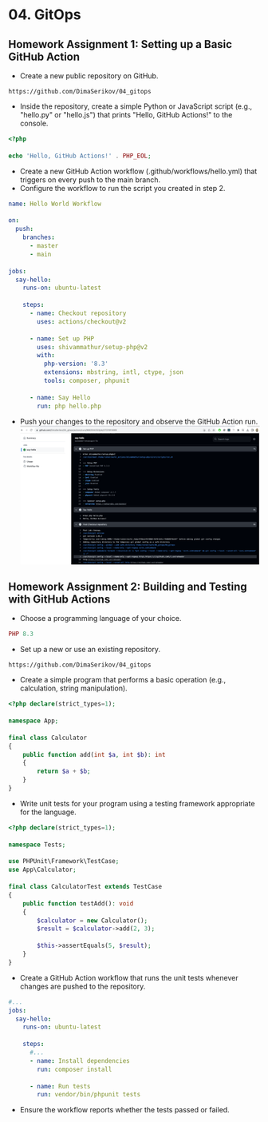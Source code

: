 # 04. GitOps
## Homework Assignment 1: Setting up a Basic GitHub Action

* Create a new public repository on GitHub.
```shell
https://github.com/DimaSerikov/04_gitops
```
* Inside the repository, create a simple Python or JavaScript script (e.g., "hello.py" or "hello.js") that prints "Hello, GitHub Actions!" to the console.
```php
<?php

echo 'Hello, GitHub Actions!' . PHP_EOL;
```
* Create a new GitHub Action workflow (.github/workflows/hello.yml) that triggers on every push to the main branch.
* Configure the workflow to run the script you created in step 2.
```yaml
name: Hello World Workflow

on:
  push:
    branches:
      - master
      - main

jobs:
  say-hello:
    runs-on: ubuntu-latest
    
    steps:
      - name: Checkout repository
        uses: actions/checkout@v2

      - name: Set up PHP
        uses: shivammathur/setup-php@v2
        with:
          php-version: '8.3'
          extensions: mbstring, intl, ctype, json
          tools: composer, phpunit
      
      - name: Say Hello
        run: php hello.php
```
* Push your changes to the repository and observe the GitHub Action run.
![img.png](img.png)

## Homework Assignment 2: Building and Testing with GitHub Actions

* Choose a programming language of your choice.
```php
PHP 8.3
```
* Set up a new or use an existing repository.
```shell
https://github.com/DimaSerikov/04_gitops
```
* Create a simple program that performs a basic operation (e.g., calculation, string manipulation).
```php
<?php declare(strict_types=1);

namespace App;

final class Calculator
{
    public function add(int $a, int $b): int
    {
        return $a + $b;
    }
}

```
* Write unit tests for your program using a testing framework appropriate for the language.
```php
<?php declare(strict_types=1);

namespace Tests;

use PHPUnit\Framework\TestCase;
use App\Calculator;

final class CalculatorTest extends TestCase
{
    public function testAdd(): void
    {
        $calculator = new Calculator();
        $result = $calculator->add(2, 3);

        $this->assertEquals(5, $result);
    }
}

```
* Create a GitHub Action workflow that runs the unit tests whenever changes are pushed to the repository.
```yaml
#...
jobs:
  say-hello:
    runs-on: ubuntu-latest

    steps:
      #...
      - name: Install dependencies
        run: composer install
        
      - name: Run tests
        run: vendor/bin/phpunit tests
```
* Ensure the workflow reports whether the tests passed or failed.